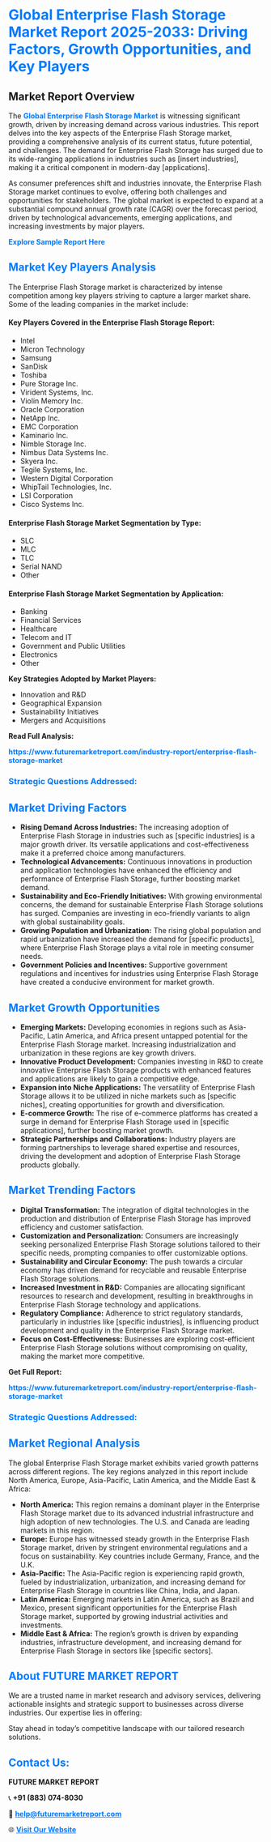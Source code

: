 <h1 style="color: #007BFF;">Global Enterprise Flash Storage Market Report 2025-2033: Driving Factors, Growth Opportunities, and Key Players</h1>

<section id="overview">
<h2>Market Report Overview</h2>
<p>The <a href="https://www.futuremarketreport.com/industry-report/enterprise-flash-storage-market" style="color: #007BFF; text-decoration: none;"><strong>Global Enterprise Flash Storage Market</strong></a> is witnessing significant growth, driven by increasing demand across various industries. This report delves into the key aspects of the Enterprise Flash Storage market, providing a comprehensive analysis of its current status, future potential, and challenges. The demand for Enterprise Flash Storage has surged due to its wide-ranging applications in industries such as [insert industries], making it a critical component in modern-day [applications].</p>
<p>As consumer preferences shift and industries innovate, the Enterprise Flash Storage market continues to evolve, offering both challenges and opportunities for stakeholders. The global market is expected to expand at a substantial compound annual growth rate (CAGR) over the forecast period, driven by technological advancements, emerging applications, and increasing investments by major players.</p>
</section>

<section id="overview">
<p><a href="https://www.futuremarketreport.com/request-sample/reportId=58690" style="color: #007BFF; text-decoration: none;"><strong>Explore Sample Report Here</strong></a></p>
</section>

<section id="key-players">
<h2 style="color: #007BFF;">Market Key Players Analysis</h2>
<p>The Enterprise Flash Storage market is characterized by intense competition among key players striving to capture a larger market share. Some of the leading companies in the market include:</p>
<h4>Key Players Covered in the Enterprise Flash Storage Report:</h4>
<ul><li>Intel</li><li>Micron Technology</li><li>Samsung</li><li>SanDisk</li><li>Toshiba</li><li>Pure Storage Inc.</li><li>Virident Systems, Inc.</li><li>Violin Memory Inc.</li><li>Oracle Corporation</li><li>NetApp Inc.</li><li>EMC Corporation</li><li>Kaminario Inc.</li><li>Nimble Storage Inc.</li><li>Nimbus Data Systems Inc.</li><li>Skyera Inc.</li><li>Tegile Systems, Inc.</li><li>Western Digital Corporation</li><li>WhipTail Technologies, Inc.</li><li>LSI Corporation</li><li>Cisco Systems Inc.</li></ul>
<h4>Enterprise Flash Storage Market Segmentation by Type:</h4>
<ul><li>SLC</li><li>MLC</li><li>TLC</li><li>Serial NAND</li><li>Other</li></ul>

<h4>Enterprise Flash Storage Market Segmentation by Application:</h4>
<ul><li>Banking</li><li>Financial Services</li><li>Healthcare</li><li>Telecom and IT</li><li>Government and Public Utilities</li><li>Electronics</li><li>Other</li></ul>
<p><strong>Key Strategies Adopted by Market Players:</strong></p>
<ul>
<li>Innovation and R&D</li>
<li>Geographical Expansion</li>
<li>Sustainability Initiatives</li>
<li>Mergers and Acquisitions</li>
</ul>
</section>

<section>
<p><strong>Read Full Analysis: </strong></p><a href="https://www.futuremarketreport.com/industry-report/enterprise-flash-storage-market" style="color: #007BFF; text-decoration: none;"><strong>https://www.futuremarketreport.com/industry-report/enterprise-flash-storage-market</strong></a>
<h3 style="color: #007BFF;">Strategic Questions Addressed:</h3>
</section>

<section id="driving-factors">
<h2 style="color: #007BFF;">Market Driving Factors</h2>
<ul>
<li><strong>Rising Demand Across Industries:</strong> The increasing adoption of Enterprise Flash Storage in industries such as [specific industries] is a major growth driver. Its versatile applications and cost-effectiveness make it a preferred choice among manufacturers.</li>
<li><strong>Technological Advancements:</strong> Continuous innovations in production and application technologies have enhanced the efficiency and performance of Enterprise Flash Storage, further boosting market demand.</li>
<li><strong>Sustainability and Eco-Friendly Initiatives:</strong> With growing environmental concerns, the demand for sustainable Enterprise Flash Storage solutions has surged. Companies are investing in eco-friendly variants to align with global sustainability goals.</li>
<li><strong>Growing Population and Urbanization:</strong> The rising global population and rapid urbanization have increased the demand for [specific products], where Enterprise Flash Storage plays a vital role in meeting consumer needs.</li>
<li><strong>Government Policies and Incentives:</strong> Supportive government regulations and incentives for industries using Enterprise Flash Storage have created a conducive environment for market growth.</li>
</ul>
</section>

<section id="growth-opportunities">
<h2 style="color: #007BFF;">Market Growth Opportunities</h2>
<ul>
<li><strong>Emerging Markets:</strong> Developing economies in regions such as Asia-Pacific, Latin America, and Africa present untapped potential for the Enterprise Flash Storage market. Increasing industrialization and urbanization in these regions are key growth drivers.</li>
<li><strong>Innovative Product Development:</strong> Companies investing in R&D to create innovative Enterprise Flash Storage products with enhanced features and applications are likely to gain a competitive edge.</li>
<li><strong>Expansion into Niche Applications:</strong> The versatility of Enterprise Flash Storage allows it to be utilized in niche markets such as [specific niches], creating opportunities for growth and diversification.</li>
<li><strong>E-commerce Growth:</strong> The rise of e-commerce platforms has created a surge in demand for Enterprise Flash Storage used in [specific applications], further boosting market growth.</li>
<li><strong>Strategic Partnerships and Collaborations:</strong> Industry players are forming partnerships to leverage shared expertise and resources, driving the development and adoption of Enterprise Flash Storage products globally.</li>
</ul>
</section>

<section id="trending-factors">
<h2 style="color: #007BFF;">Market Trending Factors</h2>
<ul>
<li><strong>Digital Transformation:</strong> The integration of digital technologies in the production and distribution of Enterprise Flash Storage has improved efficiency and customer satisfaction.</li>
<li><strong>Customization and Personalization:</strong> Consumers are increasingly seeking personalized Enterprise Flash Storage solutions tailored to their specific needs, prompting companies to offer customizable options.</li>
<li><strong>Sustainability and Circular Economy:</strong> The push towards a circular economy has driven demand for recyclable and reusable Enterprise Flash Storage solutions.</li>
<li><strong>Increased Investment in R&D:</strong> Companies are allocating significant resources to research and development, resulting in breakthroughs in Enterprise Flash Storage technology and applications.</li>
<li><strong>Regulatory Compliance:</strong> Adherence to strict regulatory standards, particularly in industries like [specific industries], is influencing product development and quality in the Enterprise Flash Storage market.</li>
<li><strong>Focus on Cost-Effectiveness:</strong> Businesses are exploring cost-efficient Enterprise Flash Storage solutions without compromising on quality, making the market more competitive.</li>
</ul>
</section>

<section>
<p><strong>Get Full Report: </strong></p><a href="https://www.futuremarketreport.com/industry-report/enterprise-flash-storage-market" style="color: #007BFF; text-decoration: none;"><strong>https://www.futuremarketreport.com/industry-report/enterprise-flash-storage-market</strong></a>
<h3 style="color: #007BFF;">Strategic Questions Addressed:</h3>
</section>


<section id="regional-analysis">
<h2 style="color: #007BFF;">Market Regional Analysis</h2>
<p>The global Enterprise Flash Storage market exhibits varied growth patterns across different regions. The key regions analyzed in this report include North America, Europe, Asia-Pacific, Latin America, and the Middle East & Africa:</p>
<ul>
<li><strong>North America:</strong> This region remains a dominant player in the Enterprise Flash Storage market due to its advanced industrial infrastructure and high adoption of new technologies. The U.S. and Canada are leading markets in this region.</li>
<li><strong>Europe:</strong> Europe has witnessed steady growth in the Enterprise Flash Storage market, driven by stringent environmental regulations and a focus on sustainability. Key countries include Germany, France, and the U.K.</li>
<li><strong>Asia-Pacific:</strong> The Asia-Pacific region is experiencing rapid growth, fueled by industrialization, urbanization, and increasing demand for Enterprise Flash Storage in countries like China, India, and Japan.</li>
<li><strong>Latin America:</strong> Emerging markets in Latin America, such as Brazil and Mexico, present significant opportunities for the Enterprise Flash Storage market, supported by growing industrial activities and investments.</li>
<li><strong>Middle East & Africa:</strong> The region’s growth is driven by expanding industries, infrastructure development, and increasing demand for Enterprise Flash Storage in sectors like [specific sectors].</li>
</ul>
</section>

<footer>
<h2 style="color: #007BFF;">About FUTURE MARKET REPORT</h2>
<p>We are a trusted name in market research and advisory services, delivering actionable insights and strategic support to businesses across diverse industries. Our expertise lies in offering:</p>

<p>Stay ahead in today’s competitive landscape with our tailored research solutions.</p>

<h2 style="color: #007BFF;">Contact Us:</h2>
<p><strong>FUTURE MARKET REPORT</strong></p>
<p>📞 <strong>+91 (883) 074-8030</strong></p>
<p>📧 <strong><a href="mailto:help@futuremarketreport.com" style="color: #007BFF;">help@futuremarketreport.com</a></strong></p>
<p>🌐 <strong><a href="https://www.futuremarketreport.com/" style="color: #007BFF;">Visit Our Website</a></strong></p>
</footer>